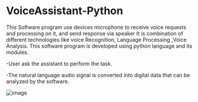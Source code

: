 # VoiceAssistant-Python
This  Software  program use devices microphone to receive voice requests and processing on it, and send response via speaker  It is combination of different technologies like voice Recognition, Language Processing ,Voice Analysis.  This software program is developed using python language and its modules.


-User ask the assistant to perform the task.

-The natural language audio signal is converted into digital data that can be analyzed  by the software.

![image](https://user-images.githubusercontent.com/85980137/208608818-c85bbb9b-b120-4700-841d-1385469e12a8.png)

